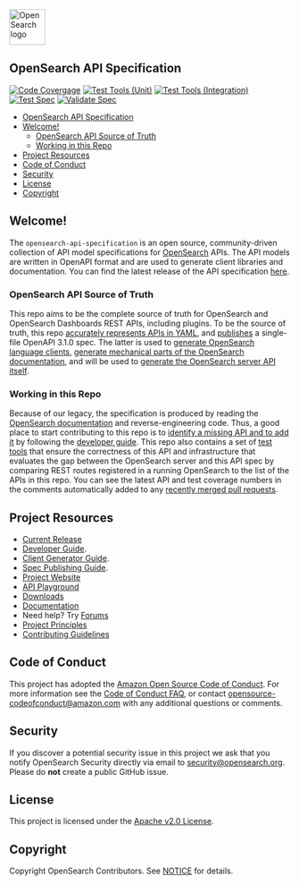 <img src="https://opensearch.org/wp-content/uploads/2025/01/opensearch_logo_default.svg" height="64px" alt="OpenSearch logo">

## OpenSearch API Specification

[![Code Covergage](https://codecov.io/github/opensearch-project/opensearch-api-specification/graph/badge.svg?token=TO9YMAKSHH)](https://codecov.io/github/opensearch-project/opensearch-api-specification)
[![Test Tools (Unit)](https://github.com/opensearch-project/opensearch-api-specification/actions/workflows/test-tools-unit.yml/badge.svg)](https://github.com/opensearch-project/opensearch-api-specification/actions/workflows/test-tools-unit.yml)
[![Test Tools (Integration)](https://github.com/opensearch-project/opensearch-api-specification/actions/workflows/test-tools-integ.yml/badge.svg)](https://github.com/opensearch-project/opensearch-api-specification/actions/workflows/test-tools-integ.yml)
[![Test Spec](https://github.com/opensearch-project/opensearch-api-specification/actions/workflows/test-spec.yml/badge.svg)](https://github.com/opensearch-project/opensearch-api-specification/actions/workflows/test-spec.yml)
[![Validate Spec](https://github.com/opensearch-project/opensearch-api-specification/actions/workflows/validate-spec-lint.yml/badge.svg)](https://github.com/opensearch-project/opensearch-api-specification/actions/workflows/validate-spec-lint.yml)

- [OpenSearch API Specification](#opensearch-api-specification)
- [Welcome!](#welcome)
  - [OpenSearch API Source of Truth](#opensearch-api-source-of-truth)
  - [Working in this Repo](#working-in-this-repo)
- [Project Resources](#project-resources)
- [Code of Conduct](#code-of-conduct)
- [Security](#security)
- [License](#license)
- [Copyright](#copyright)

## Welcome!

The `opensearch-api-specification` is an open source, community-driven collection of API model specifications for [OpenSearch](https://github.com/opensearch-project/OpenSearch) APIs. The API models are written in OpenAPI format and are used to generate client libraries and documentation. You can find the latest release of the API specification [here](https://github.com/opensearch-project/opensearch-api-specification/releases).

### OpenSearch API Source of Truth

This repo aims to be the complete source of truth for OpenSearch and OpenSearch Dashboards REST APIs, including plugins. To be the source of truth, this repo [accurately represents APIs in YAML](spec/), and [publishes](https://github.com/opensearch-project/opensearch-api-specification/releases) a single-file OpenAPI 3.1.0 spec. The latter is used to [generate OpenSearch language clients](https://github.com/opensearch-project/opensearch-clients/issues/19), [generate mechanical parts of the OpenSearch documentation](https://github.com/opensearch-project/documentation-website/issues/7700), and will be used to [generate the OpenSearch server API itself](https://github.com/opensearch-project/OpenSearch/issues/3090).

### Working in this Repo

Because of our legacy, the specification is produced by reading the [OpenSearch documentation](https://opensearch.org/docs/latest/) and reverse-engineering code. Thus, a good place to start contributing to this repo is to [identify a missing API and to add it](https://github.com/opensearch-project/opensearch-api-specification/issues/168) by following the [developer guide](DEVELOPER_GUIDE.md). This repo also contains a set of [test tools](TESTING_GUIDE.md) that ensure the correctness of this API and infrastructure that evaluates the gap between the OpenSearch server and this API spec by comparing REST routes registered in a running OpenSearch to the list of the APIs in this repo. You can see the latest API and test coverage numbers in the comments automatically added to any [recently merged pull requests](https://github.com/opensearch-project/opensearch-api-specification/pulls?q=is%3Apr+is%3Aclosed).

## Project Resources

* [Current Release](https://github.com/opensearch-project/opensearch-api-specification/releases/download/main-latest/opensearch-openapi.yaml)
* [Developer Guide](DEVELOPER_GUIDE.md).
* [Client Generator Guide](CLIENT_GENERATOR_GUIDE.md).
* [Spec Publishing Guide](PUBLISHING_GUIDE.md).
* [Project Website](https://opensearch.org/)
* [API Playground](https://opensearch-project.github.io/opensearch-api-specification/)
* [Downloads](https://opensearch.org/downloads.html)
* [Documentation](https://opensearch.org/docs/)
* Need help? Try [Forums](https://forum.opensearch.org/)
* [Project Principles](https://opensearch.org/#principles)
* [Contributing Guidelines](CONTRIBUTING.md)

## Code of Conduct

This project has adopted the [Amazon Open Source Code of Conduct](CODE_OF_CONDUCT.md). For more information see the [Code of Conduct FAQ](https://aws.github.io/code-of-conduct-faq), or contact [opensource-codeofconduct@amazon.com](mailto:opensource-codeofconduct@amazon.com) with any additional questions or comments.

## Security

If you discover a potential security issue in this project we ask that you notify OpenSearch Security directly via email to security@opensearch.org. Please do **not** create a public GitHub issue.

## License

This project is licensed under the [Apache v2.0 License](LICENSE.txt).

## Copyright

Copyright OpenSearch Contributors. See [NOTICE](NOTICE.txt) for details.
